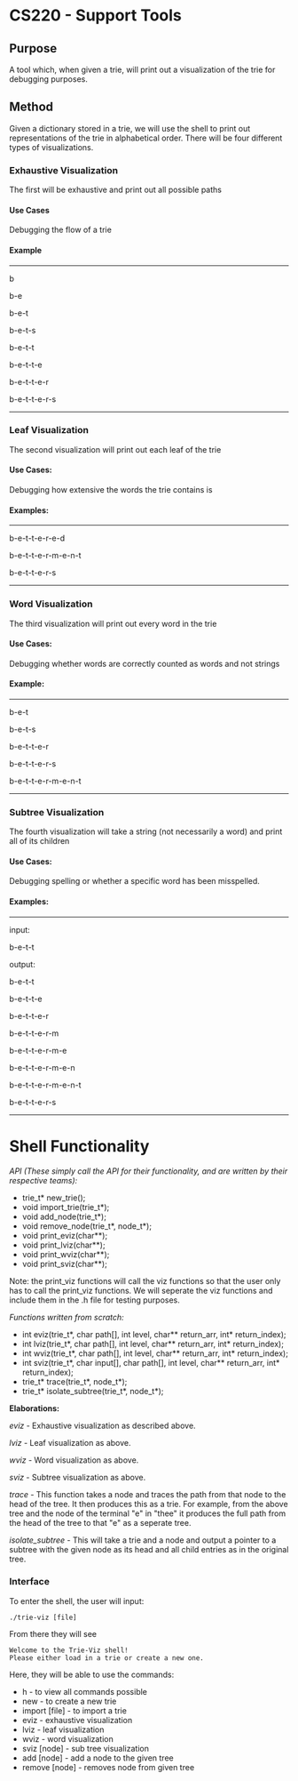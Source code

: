 # CS220 - Support Tools

## Purpose
A tool which, when given a trie, will print out a visualization of the trie for debugging purposes.

## Method
Given a dictionary stored in a trie, we will use the shell to print out representations of the trie in alphabetical order. There will be four different types of visualizations.

### Exhaustive Visualization
The first will be exhaustive and print out all possible paths
#### Use Cases
Debugging the flow of a trie
#### Example
***
b

b-e

b-e-t

b-e-t-s

b-e-t-t

b-e-t-t-e

b-e-t-t-e-r

b-e-t-t-e-r-s
***

### Leaf Visualization
The second visualization will print out each leaf of the trie
#### Use Cases:
Debugging how extensive the words the trie contains is
#### Examples:
***
b-e-t-t-e-r-e-d

b-e-t-t-e-r-m-e-n-t

b-e-t-t-e-r-s
***

### Word Visualization
The third visualization will print out every word in the trie
#### Use Cases:
Debugging whether words are correctly counted as words and not strings
#### Example:
***
b-e-t

b-e-t-s

b-e-t-t-e-r

b-e-t-t-e-r-s

b-e-t-t-e-r-m-e-n-t
***

### Subtree Visualization
The fourth visualization will take a string (not necessarily a word) and print all of its children
#### Use Cases:
Debugging spelling or whether a specific word has been misspelled.
#### Examples:
***
input:

b-e-t-t


output:

b-e-t-t

b-e-t-t-e

b-e-t-t-e-r

b-e-t-t-e-r-m

b-e-t-t-e-r-m-e

b-e-t-t-e-r-m-e-n

b-e-t-t-e-r-m-e-n-t

b-e-t-t-e-r-s
***

# Shell Functionality

_API (These simply call the API for their functionality, and are written by their respective teams):_

+ trie_t* new_trie();
+ void import_trie(trie_t*);
+ void add_node(trie_t*);
+ void remove_node(trie_t*, node_t*);
+ void print_eviz(char**);
+ void print_lviz(char**);
+ void print_wviz(char**);
+ void print_sviz(char**);

Note: the print_viz functions will call the viz functions so that the user only has to call the print_viz functions. We will seperate the viz functions and include them in the .h file for testing purposes.

_Functions written from scratch:_
+ int eviz(trie_t*, char path[], int level, char** return_arr, int* return_index);
+ int lviz(trie_t*, char path[], int level, char** return_arr, int* return_index);
+ int wviz(trie_t*, char path[], int level, char** return_arr, int* return_index);
+ int sviz(trie_t*, char input[], char path[], int level, char** return_arr, int* return_index);
+ trie_t* trace(trie_t*, node_t*);
+ trie_t* isolate_subtree(trie_t*, node_t*);

**Elaborations:**

_eviz_ - Exhaustive visualization as described above.

_lviz_ - Leaf visualization as above.

_wviz_ - Word visualization as above.

_sviz_ - Subtree visualization as above.

_trace_ - This function takes a node and traces the path from that node to the head of the tree. It then produces this as a trie. For example, from the above tree and the node of the terminal "e" in "thee" it produces the full path from the head of the tree to that "e" as a seperate tree.

_isolate_subtree_ - This will take a trie and a node and output a pointer to a subtree with the given node as its head and all child entries as in the original tree.

### Interface

To enter the shell, the user will input:

    ./trie-viz [file]

From there they will see
```
Welcome to the Trie-Viz shell!
Please either load in a trie or create a new one.
```

Here, they will be able to use the commands:

+ h - to view all commands possible
+ new - to create a new trie
+ import [file] - to import a trie
+ eviz - exhaustive visualization
+ lviz - leaf visualization
+ wviz - word visualization
+ sviz [node] - sub tree visualization
+ add [node] - add a node to the given tree
+ remove [node] - removes node from given tree
